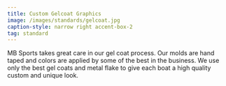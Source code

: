 ```yaml
---
title: Custom Gelcoat Graphics
image: /images/standards/gelcoat.jpg
caption-style: narrow right accent-box-2
tag: standard
---
```

MB Sports takes great care in our gel coat process.  Our molds are hand taped and colors are applied by some of the best in the business.  We use only the best gel coats and metal flake to give each boat a high quality custom and unique look.
